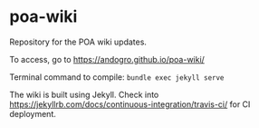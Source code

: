# poa-wiki
Repository for the POA wiki updates.

To access, go to https://andogro.github.io/poa-wiki/

Terminal command to compile: `bundle exec jekyll serve`

The wiki is built using Jekyll. Check into https://jekyllrb.com/docs/continuous-integration/travis-ci/ for CI deployment.
